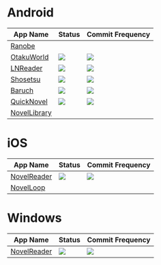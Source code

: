 # Android
| App Name | Status | Commit Frequency
|-|-|-|
| [Ranobe](https://bitbucket.org/cylonu87/ranobe/downloads)
| [OtakuWorld](https://github.com/jakepurple13/OtakuWorld)| ![](https://img.shields.io/github/last-commit/jakepurple13/OtakuWorld) | ![](https://img.shields.io/github/commit-activity/m/jakepurple13/OtakuWorld)
| [LNReader](https://github.com/rajarsheechatterjee/lnreader)| ![](https://img.shields.io/github/last-commit/rajarsheechatterjee/lnreader) | ![](https://img.shields.io/github/commit-activity/m/rajarsheechatterjee/lnreader)
| [Shosetsu](https://github.com/shosetsuorg/android-app)| ![](https://img.shields.io/github/last-commit/shosetsuorg/android-app) | ![](https://img.shields.io/github/commit-activity/m/shosetsuorg/android-app)
| [Baruch](https://github.com/adreeeyan/baruch)| ![](https://img.shields.io/github/last-commit/adreeeyan/baruch) | ![](https://img.shields.io/github/commit-activity/m/adreeeyan/baruch)
| [QuickNovel](https://github.com/LagradOst/QuickNovel)| ![](https://img.shields.io/github/last-commit/LagradOst/QuickNovel) | ![](https://img.shields.io/github/commit-activity/m/LagradOst/QuickNovel)
| [NovelLibrary](https://play.google.com/store/apps/details?id=io.github.gmathi.novellibrary)

# iOS
| App Name | Status | Commit Frequency
|-|-|-|
| [NovelReader](https://github.com/ppraveentr/NovelReader)| ![](https://img.shields.io/github/last-commit/ppraveentr/NovelReader) | ![](https://img.shields.io/github/commit-activity/m/ppraveentr/NovelReader)
| [NovelLoop](https://apps.apple.com/in/app/novelloop/id1170755867)

# Windows
| App Name | Status | Commit Frequency
|-|-|-|
| [NovelReader](https://github.com/Kevin-Umali/NovelReader)| ![](https://img.shields.io/github/last-commit/Kevin-Umali/NovelReader) | ![](https://img.shields.io/github/commit-activity/m/Kevin-Umali/NovelReader)

